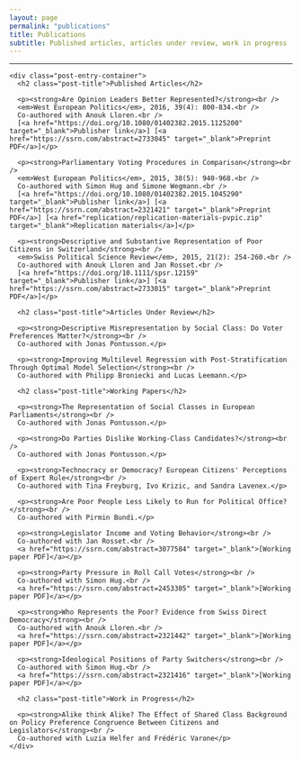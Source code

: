 ```yaml
---
layout: page
permalink: "publications"
title: Publications
subtitle: Published articles, articles under review, work in progress
---
```


<hr />
<div class="posts-list">
  <article class="post-preview">

    <div class="post-entry-container">
      <h2 class="post-title">Published Articles</h2>

      <p><strong>Are Opinion Leaders Better Represented?</strong><br />
      <em>West European Politics</em>, 2016, 39(4): 800-834.<br />
      Co-authored with Anouk Lloren.<br />
      [<a href="https://doi.org/10.1080/01402382.2015.1125200" target="_blank">Publisher link</a>] [<a href="https://ssrn.com/abstract=2733045" target="_blank">Preprint PDF</a>]</p>

      <p><strong>Parliamentary Voting Procedures in Comparison</strong><br />
      <em>West European Politics</em>, 2015, 38(5): 940-968.<br />
      Co-authored with Simon Hug and Simone Wegmann.<br />
      [<a href="https://doi.org/10.1080/01402382.2015.1045290" target="_blank">Publisher link</a>] [<a href="https://ssrn.com/abstract=2321421" target="_blank">Preprint PDF</a>] [<a href="replication/replication-materials-pvpic.zip" target="_blank">Replication materials</a>]</p>

      <p><strong>Descriptive and Substantive Representation of Poor Citizens in Switzerland</strong><br />
      <em>Swiss Political Science Review</em>, 2015, 21(2): 254-260.<br />
      Co-authored with Anouk Lloren and Jan Rosset.<br />
      [<a href="https://doi.org/10.1111/spsr.12159" target="_blank">Publisher link</a>] [<a href="https://ssrn.com/abstract=2733015" target="_blank">Preprint PDF</a>]</p>

      <h2 class="post-title">Articles Under Review</h2>

      <p><strong>Descriptive Misrepresentation by Social Class: Do Voter Preferences Matter?</strong><br />
      Co-authored with Jonas Pontusson.</p>

      <p><strong>Improving Multilevel Regression with Post-Stratification Through Optimal Model Selection</strong><br />
      Co-authored with Philipp Broniecki and Lucas Leemann.</p>

      <h2 class="post-title">Working Papers</h2>

      <p><strong>The Representation of Social Classes in European Parliaments</strong><br />
      Co-authored with Jonas Pontusson.</p>

      <p><strong>Do Parties Dislike Working-Class Candidates?</strong><br />
      Co-authored with Jonas Pontusson.</p>

      <p><strong>Technocracy or Democracy? European Citizens' Perceptions of Expert Rule</strong><br />
      Co-authored with Tina Freyburg, Ivo Krizic, and Sandra Lavenex.</p>

      <p><strong>Are Poor People Less Likely to Run for Political Office?</strong><br />
      Co-authored with Pirmin Bundi.</p>

      <p><strong>Legislator Income and Voting Behavior</strong><br />
      Co-authored with Jan Rosset.<br />
      <a href="https://ssrn.com/abstract=3077584" target="_blank">[Working paper PDF]</a></p>

      <p><strong>Party Pressure in Roll Call Votes</strong><br />
      Co-authored with Simon Hug.<br />
      <a href="https://ssrn.com/abstract=2453305" target="_blank">[Working paper PDF]</a></p>

      <p><strong>Who Represents the Poor? Evidence from Swiss Direct Democracy</strong><br />
      Co-authored with Anouk Lloren.<br />
      <a href="https://ssrn.com/abstract=2321442" target="_blank">[Working paper PDF]</a></p>

      <p><strong>Ideological Positions of Party Switchers</strong><br />
      Co-authored with Simon Hug.<br />
      <a href="https://ssrn.com/abstract=2321416" target="_blank">[Working paper PDF]</a></p>

      <h2 class="post-title">Work in Progress</h2>

      <p><strong>Alike think Alike? The Effect of Shared Class Background on Policy Preference Congruence Between Citizens and Legislators</strong><br />
      Co-authored with Luzia Helfer and Frédéric Varone</p>
    </div>

  </article>
</div>
